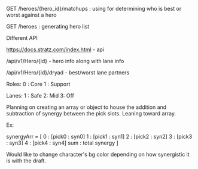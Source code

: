 GET /heroes/{hero_id}/matchups : using for determining who is best or worst against a hero

GET /heroes : generating hero list

Different API

https://docs.stratz.com/index.html - api

/api/v1/Hero/{id} - hero info along with lane info

/api/v1/Hero/{id}/dryad - best/worst lane partners

Roles:
0 : Core
1 : Support

Lanes:
1 : Safe
2: Mid
3: Off


Planning on creating an array or object to house the addition and subtraction of synergy between the pick slots. Leaning toward array.

Ex:

synergyArr = [
    0 : [pick0 : syn0]
    1 : [pick1 : syn1]
    2 : [pick2 : syn2]
    3 : [pick3 : syn3]
    4 : [pick4 : syn4]
    sum : total synergy
]

Would like to change character's bg color depending on how synergistic it is with the draft.